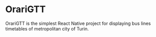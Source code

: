 # OrariGTT

OrariGTT is the simplest React Native project for displaying bus lines timetables of metropolitan city of Turin.
